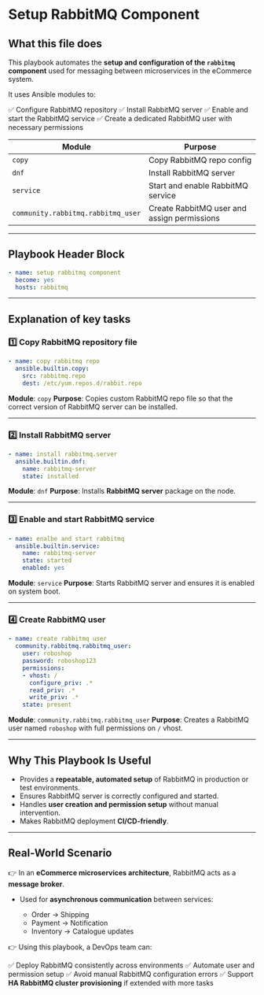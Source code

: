 

# Setup RabbitMQ Component

## What this file does

This playbook automates the **setup and configuration of the `rabbitmq` component** used for messaging between microservices in the eCommerce system.

It uses Ansible modules to:

✅ Configure RabbitMQ repository
✅ Install RabbitMQ server
✅ Enable and start the RabbitMQ service
✅ Create a dedicated RabbitMQ user with necessary permissions

| Module                             | Purpose                                     |
| ---------------------------------- | ------------------------------------------- |
| `copy`                             | Copy RabbitMQ repo config                   |
| `dnf`                              | Install RabbitMQ server                     |
| `service`                          | Start and enable RabbitMQ service           |
| `community.rabbitmq.rabbitmq_user` | Create RabbitMQ user and assign permissions |

---

## Playbook Header Block

```yaml
- name: setup rabbitmq component
  become: yes
  hosts: rabbitmq
```

---

## Explanation of key tasks

### 1️⃣ Copy RabbitMQ repository file

```yaml
- name: copy rabbitmq repo
  ansible.builtin.copy:
    src: rabbitmq.repo
    dest: /etc/yum.repos.d/rabbit.repo
```

**Module**: `copy`
**Purpose**: Copies custom RabbitMQ repo file so that the correct version of RabbitMQ server can be installed.

---

### 2️⃣ Install RabbitMQ server

```yaml
- name: install rabbitmq.server
  ansible.builtin.dnf:
    name: rabbitmq-server
    state: installed
```

**Module**: `dnf`
**Purpose**: Installs **RabbitMQ server** package on the node.

---

### 3️⃣ Enable and start RabbitMQ service

```yaml
- name: enalbe and start rabbitmq
  ansible.builtin.service:
    name: rabbitmq-server
    state: started
    enabled: yes
```

**Module**: `service`
**Purpose**: Starts RabbitMQ server and ensures it is enabled on system boot.

---

### 4️⃣ Create RabbitMQ user

```yaml
- name: create rabbitmq user
  community.rabbitmq.rabbitmq_user:
    user: roboshop
    password: roboshop123
    permissions:
    - vhost: /
      configure_priv: .*
      read_priv: .*
      write_priv: .*
    state: present
```

**Module**: `community.rabbitmq.rabbitmq_user`
**Purpose**: Creates a RabbitMQ user named `roboshop` with full permissions on `/` vhost.

---

## Why This Playbook Is Useful

* Provides a **repeatable, automated setup** of RabbitMQ in production or test environments.
* Ensures RabbitMQ server is correctly configured and started.
* Handles **user creation and permission setup** without manual intervention.
* Makes RabbitMQ deployment **CI/CD-friendly**.

---

## Real-World Scenario

👉 In an **eCommerce microservices architecture**, RabbitMQ acts as a **message broker**.

* Used for **asynchronous communication** between services:

  * Order → Shipping
  * Payment → Notification
  * Inventory → Catalogue updates

👉 Using this playbook, a DevOps team can:

✅ Deploy RabbitMQ consistently across environments
✅ Automate user and permission setup
✅ Avoid manual RabbitMQ configuration errors
✅ Support **HA RabbitMQ cluster provisioning** if extended with more tasks

